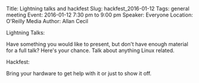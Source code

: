 Title: Lightning talks and hackfest
Slug: hackfest_2016-01-12
Tags: general meeting
Event: 2016-01-12 7:30 pm to 9:00 pm
Speaker: Everyone
Location: O'Reilly Media
Author: Allan Cecil

Lightning Talks:

Have something you would like to present, but don't have enough material
for a full talk?  Here's your chance.  Talk about anything Linux related.

Hackfest:

Bring your hardware to get help with it or just to show it off.
